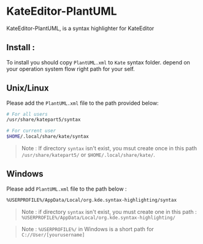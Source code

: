 # KateEditor-PlantUML
KateEditor-PlantUML,  is a syntax highlighter for KateEditor

## Install :
To install you should copy `PlantUML.xml` to `Kate` syntax folder. depend on your operation system flow right path for your self.

## Unix/Linux
Please add the `PlantUML.xml` file to the path provided below:

```Bash
# For all users  
/usr/share/katepart5/syntax

# For current user
$HOME/.local/share/kate/syntax

```
>Note : If directory `syntax` isn't exist, you msut create once in this path `/usr/share/katepart5/` or `$HOME/.local/share/kate/`.

## Windows 
Please add `PlantUML.xml` file to the path below :

```Bash
%USERPROFILE%/AppData/Local/org.kde.syntax-highlighting/syntax
```
>Note : if directory `syntax` isn't exist, you must create one in this path : `%USERPROFILE%/AppData/Local/org.kde.syntax-highlighting/`

>Note : `%USERPROFILE%/` in Windows is a short path for `C://User/[yourusername]`
